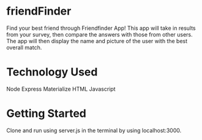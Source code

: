 # friendFinder

Find your best friend through Friendfinder App! This app will take in results from your survey, then compare the answers with those from other users. The app will then display the name and picture of the user with the best overall match. 

# Technology Used

Node
Express
Materialize
HTML
Javascript 

# Getting Started

Clone and run using server.js in the terminal by using localhost:3000. 

